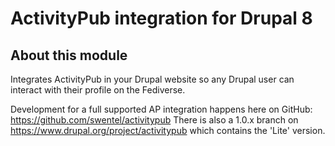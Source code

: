 # ActivityPub integration for Drupal 8

## About this module

Integrates ActivityPub in your Drupal website so any Drupal user can interact with their profile on the Fediverse.

Development for a full supported AP integration happens here on GitHub: https://github.com/swentel/activitypub
There is also a 1.0.x branch on https://www.drupal.org/project/activitypub which contains the 'Lite' version.


